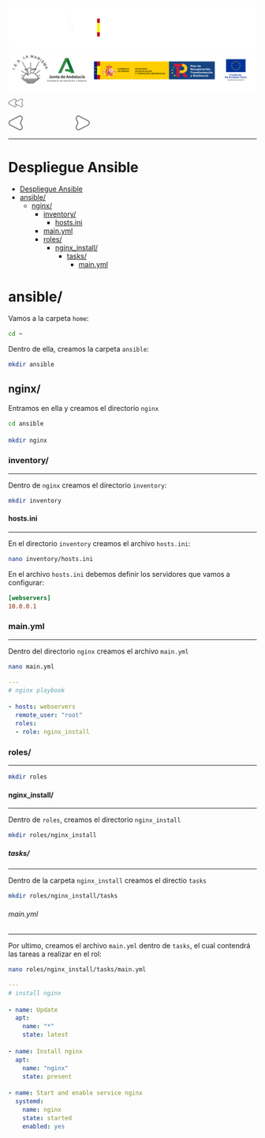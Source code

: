 ![](https://github.com/jcorvid509/.resGen/blob/main/_bannerD.png#gh-dark-mode-only)
![](https://github.com/jcorvid509/.resGen/blob/main/_bannerL.png#gh-light-mode-only)

<a href="readme.md"><img src="https://github.com/jcorvid509/.resGen/blob/main/_back.svg" width="30"></a>

<a href="2.playbook.md"><img src="https://github.com/jcorvid509/.resGen/blob/main/_arrow_r.svg" width="30"></a>
&emsp;&emsp;&emsp;&emsp;&emsp;&emsp;&emsp;
<a href="4.tests.md"><img src="https://github.com/jcorvid509/.resGen/blob/main/_arrow.svg" width="30"></a>

---

# Despliegue Ansible

- [Despliegue Ansible](#despliegue-ansible)
- [ansible/](#ansible)
  - [nginx/](#nginx)
    - [inventory/](#inventory)
      - [hosts.ini](#hostsini)
    - [main.yml](#mainyml)
    - [roles/](#roles)
      - [nginx\_install/](#nginx_install)
        - [tasks/](#tasks)
          - [main.yml](#mainyml-1)

# ansible/

Vamos a la carpeta `home`:

```bash
cd ~
```

Dentro de ella, creamos la carpeta `ansible`:

```bash
mkdir ansible
```

## nginx/

Entramos en ella y creamos el directorio `nginx`

```bash
cd ansible

mkdir nginx
```

### inventory/
---

Dentro de `nginx` creamos el directorio `inventory`:

```bash
mkdir inventory
```

#### hosts.ini
---

En el directorio `inventory` creamos el archivo `hosts.ini`:

```bash
nano inventory/hosts.ini
```

En el archivo `hosts.ini` debemos definir los servidores que vamos a configurar:

```ini
[webservers]
10.0.0.1
```

### main.yml
---

Dentro del directorio `nginx` creamos el archivo `main.yml`

```bash
nano main.yml
```

```yaml
---
# nginx playbook

- hosts: webservers
  remote_user: "root"
  roles:
  - role: nginx_install
```

### roles/
---

```bash
mkdir roles
```

#### nginx_install/
---

Dentro de `roles`, creamos el directorio `nginx_install`

```bash
mkdir roles/nginx_install
```

##### tasks/
---

Dentro de la carpeta `nginx_install` creamos el directio `tasks`

```bash
mkdir roles/nginx_install/tasks
```

###### main.yml
---

Por ultimo, creamos el archivo `main.yml` dentro de `tasks`, el cual contendrá las tareas a realizar en el rol:

```bash
nano roles/nginx_install/tasks/main.yml
```

```yml
---
# install nginx

- name: Update
  apt:
    name: "*"
    state: latest

- name: Install nginx
  apt:
    name: "nginx"
    state: present

- name: Start and enable service nginx
  systemd:
    name: nginx
    state: started
    enabled: yes
```